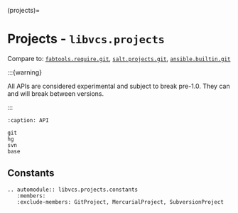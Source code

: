 (projects)=

# Projects - `libvcs.projects`

Compare to:
[`fabtools.require.git`](https://fabtools.readthedocs.io/en/0.19.0/api/require/git.html),
[`salt.projects.git`](https://docs.saltproject.io/en/latest/ref/projects/all/salt.projects.git.html),
[`ansible.builtin.git`](https://docs.ansible.com/ansible/latest/collections/ansible/builtin/git_module.html)

:::{warning}

All APIs are considered experimental and subject to break pre-1.0. They can and will break between
versions.

:::

```{toctree}
:caption: API

git
hg
svn
base
```

## Constants

```{eval-rst}
.. automodule:: libvcs.projects.constants
   :members:
   :exclude-members: GitProject, MercurialProject, SubversionProject
```
